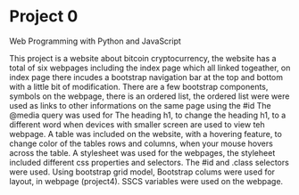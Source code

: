 # Project 0

Web Programming with Python and JavaScript


This project is a website about bitcoin cryptocurrency, the website
 has a total of six webpages including the index page which all linked 
togeather, on index page there incudes a bootstrap navigation bar at the top and bottom with 
a little bit of modification.
There are a few bootstrap components, symbols on the webpage, there is an ordered list, the ordered list were were used as
 links to other informations on the same page using the #id
The @media query was used for The heading h1, to change the heading h1,
to a different word when devices with smaller screen are used to view
teh webpage.
A table was included on the website, with a hovering feature, to change color of
 the tables rows and columns, when your mouse hovers across the table.
A stylesheet was used for the webpages, the styleheet included different css
 properties and selectors.
The #id and .class selectors were used.
Using bootstrap grid model, Bootstrap colums were used for layout, in webpage (project4).
SSCS variables were used on the webpage.